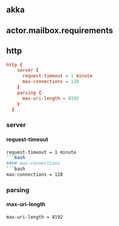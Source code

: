 
## akka 

## actor.mailbox.requirements
## http
```conf
http {
    server {
      request-timeout = 1 minute
      max-connections = 128
    }
    parsing {
      max-uri-length = 8192
    }
  }
```
### server
#### request-timeout
```bash
request-timeout = 1 minute
```bash
#### max-connections
```bash
max-connections = 128
```
### parsing
#### max-uri-length
```bash
max-uri-length = 8192
```


